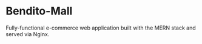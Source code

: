 # Bendito-Mall
Fully-functional e-commerce web application built with the MERN stack and served via Nginx.
